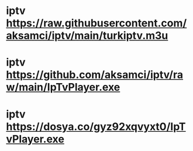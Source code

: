 # iptv https://raw.githubusercontent.com/aksamci/iptv/main/turkiptv.m3u
# iptv https://github.com/aksamci/iptv/raw/main/IpTvPlayer.exe
# iptv https://dosya.co/gyz92xqvyxt0/IpTvPlayer.exe
